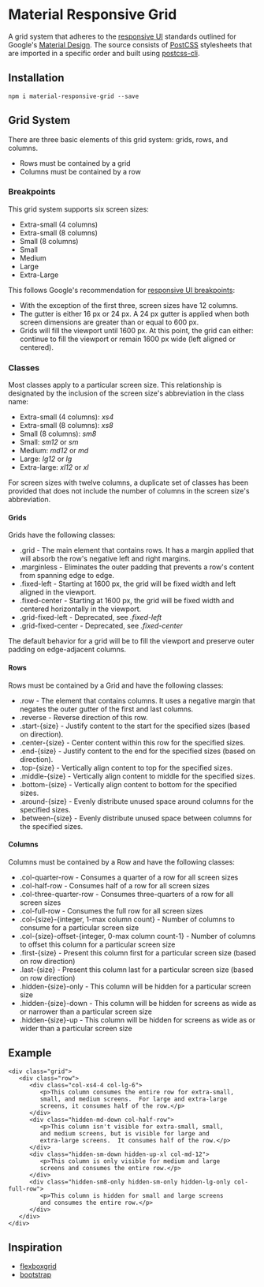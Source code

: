 # Material Responsive Grid #

A grid system that adheres to the [responsive UI](https://material.io/guidelines/layout/responsive-ui.html) standards outlined for Google's [Material Design](https://material.io).  The source consists of [PostCSS](http://postcss.org/) stylesheets that are imported in a specific order and built using [postcss-cli](https://github.com/postcss/postcss-cli).

## Installation ##

```
npm i material-responsive-grid --save
```

## Grid System ##

There are three basic elements of this grid system: grids, rows, and columns.  

 - Rows must be contained by a grid
 - Columns must be contained by a row


### Breakpoints ###

This grid system supports six screen sizes:

- Extra-small (4 columns)
- Extra-small (8 columns)
- Small (8 columns)
- Small
- Medium
- Large
- Extra-Large

This follows Google's recommendation for [responsive UI breakpoints](https://material.io/guidelines/layout/responsive-ui.html#responsive-ui-breakpoints):

- With the exception of the first three, screen sizes have 12 columns.
- The gutter is either 16 px or 24 px.  A 24 px gutter is applied when both screen dimensions are greater than or equal to 600 px.
- Grids will fill the viewport until 1600 px.  At this point, the grid can either: continue to fill the viewport or remain 1600 px wide (left aligned or centered).

### Classes ###

Most classes apply to a particular screen size.  This relationship is designated by the inclusion of the screen size's abbreviation in the class name:

- Extra-small (4 columns): *xs4*
- Extra-small (8 columns): *xs8*
- Small (8 columns): *sm8*
- Small: *sm12* or *sm*
- Medium: *md12* or *md*
- Large: *lg12* or *lg*
- Extra-large: *xl12* or *xl*

For screen sizes with twelve columns, a duplicate set of classes has been provided that does not include the number of columns in the screen size's abbreviation.

#### Grids ####

Grids have the following classes:

 - .grid - The main element that contains rows.  It has a margin applied that will absorb the row's negative left and right margins.
 - .marginless - Eliminates the outer padding that prevents a row's content from spanning edge to edge.
 - .fixed-left - Starting at 1600 px, the grid will be fixed width and left aligned in the viewport.
 - .fixed-center - Starting at 1600 px, the grid will be fixed width and centered horizontally in the viewport.
 - .grid-fixed-left - Deprecated, see *.fixed-left*
 - .grid-fixed-center - Deprecated, see *.fixed-center*
 
The default behavior for a grid will be to fill the viewport and preserve outer padding on edge-adjacent columns.

#### Rows ####

Rows must be contained by a Grid and have the following classes:

 - .row - The element that contains columns.  It uses a negative margin that negates the outer gutter of the first and last columns.
 - .reverse - Reverse direction of this row.
 - .start-{size} - Justify content to the start for the specified sizes (based on direction).
 - .center-{size} - Center content within this row for the specified sizes.
 - .end-{size} - Justify content to the end for the specified sizes (based on direction).
 - .top-{size} - Vertically align content to top for the specified sizes.
 - .middle-{size} - Vertically align content to middle for the specified sizes.
 - .bottom-{size} - Vertically align content to bottom for the specified sizes.
 - .around-{size} - Evenly distribute unused space around columns for the specified sizes.
 - .between-{size} - Evenly distribute unused space between columns for the specified sizes.

#### Columns ####

Columns must be contained by a Row and have the following classes:

 - .col-quarter-row - Consumes a quarter of a row for all screen sizes
 - .col-half-row - Consumes half of a row for all screen sizes
 - .col-three-quarter-row - Consumes three-quarters of a row for all screen sizes
 - .col-full-row - Consumes the full row for all screen sizes
 - .col-{size}-{integer, 1-max column count} - Number of columns to consume for a particular screen size
 - .col-{size}-offset-{integer, 0-max column count-1} - Number of columns to offset this column for a particular screen size
 - .first-{size} - Present this column first for a particular screen size (based on row direction)
 - .last-{size} - Present this column last for a particular screen size (based on row direction)
 - .hidden-{size}-only - This column will be hidden for a particular screen size
 - .hidden-{size}-down - This column will be hidden for screens as wide as or narrower than a particular screen size
 - .hidden-{size}-up - This column will be hidden for screens as wide as or wider than a particular screen size

## Example ##

```
<div class="grid">
   <div class="row">
      <div class="col-xs4-4 col-lg-6">
         <p>This column consumes the entire row for extra-small,
         small, and medium screens.  For large and extra-large
         screens, it consumes half of the row.</p>
      </div>
      <div class="hidden-md-down col-half-row">
         <p>This column isn't visible for extra-small, small, 
         and medium screens, but is visible for large and 
         extra-large screens.  It consumes half of the row.</p>
      </div>
      <div class="hidden-sm-down hidden-up-xl col-md-12">
         <p>This column is only visible for medium and large
         screens and consumes the entire row.</p>
      </div>
      <div class="hidden-sm8-only hidden-sm-only hidden-lg-only col-full-row">
         <p>This column is hidden for small and large screens
         and consumes the entire row.</p>
      </div>
   </div>
</div>
```

## Inspiration ##

- [flexboxgrid](https://github.com/kristoferjoseph/flexboxgrid)
- [bootstrap](https://github.com/twbs/bootstrap)

